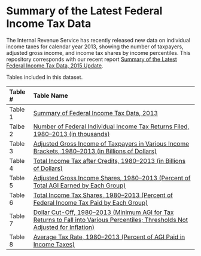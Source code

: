 # Summary of the Latest Federal Income Tax Data

The Internal Revenue Service has recently released new data on individual income taxes for calendar year 2013, showing the number of taxpayers, adjusted gross income, and income tax shares by income percentiles. This repository corresponds with our recent report [Summary of the Latest Federal Income Tax Data, 2015 Update](http://taxfoundation.org/article/summary-latest-federal-income-tax-data-2015-update).

Tables included in this dataset.

| Table #  | Table Name |
| :------------- | :------------- |
| Table 1 | [Summary of Federal Income Tax Data, 2013](https://github.com/TaxFoundation/data/blob/master/federal-income-tax-data-summary/Table%201.csv)|  
| Talbe 2 | [Number of Federal Individual Income Tax Returns Filed, 1980–2013 (in thousands)](https://github.com/TaxFoundation/data/blob/master/federal-income-tax-data-summary/Table%202.csv) |
| Table 3 | [Adjusted Gross Income of Taxpayers in Various Income Brackets, 1980–2013 (in Billions of Dollars)](https://github.com/TaxFoundation/data/blob/master/federal-income-tax-data-summary/Table%203.csv) |
| Table 4 | [Total Income Tax after Credits, 1980–2013 (in Billions of Dollars)](https://github.com/TaxFoundation/data/blob/master/federal-income-tax-data-summary/Table%204.csv) |
| Table 5 |  [Adjusted Gross Income Shares, 1980–2013 (Percent of Total AGI Earned by Each Group)](https://github.com/TaxFoundation/data/blob/master/federal-income-tax-data-summary/Table%205.csv) |
| Table 6 | [Total Income Tax Shares, 1980–2013 (Percent of Federal Income Tax Paid by Each Group)](https://github.com/TaxFoundation/data/blob/master/federal-income-tax-data-summary/Table%206.csv) |
| Table 7| [Dollar Cut-Off, 1980–2013 (Minimum AGI for Tax Returns to Fall into Various Percentiles; Thresholds Not Adjusted for Inflation)](https://github.com/TaxFoundation/data/blob/master/federal-income-tax-data-summary/Table%207.csv) |
| Table 8 | [Average Tax Rate, 1980–2013 (Percent of AGI Paid in Income Taxes)](https://github.com/TaxFoundation/data/blob/master/federal-income-tax-data-summary/Table%208.csv) |
